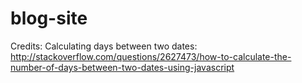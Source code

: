 # blog-site

Credits:
Calculating days between two dates:
http://stackoverflow.com/questions/2627473/how-to-calculate-the-number-of-days-between-two-dates-using-javascript
